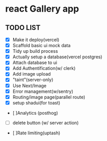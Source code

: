 #  react Gallery app

## TODO LIST
- [x] Make it deploy(vercel)
- [x] Scaffold basic ui mock data
- [X] Tidy up build process
- [x] Actually setup a database(vercel postgres)
- [x] Attach database to ui
- [x] Add Authentification(w/ clerk)
- [x] Add image upload
- [x] "taint"(server-only)
- [x] Use Next/Image
- [x] Error management(w/sentry)
- [x] Routing/image page(parallel  route)
- [x] setup shadui(for toast)
- [ ]Analytics (posthog)
- [ ] delete button (w/ server action)
- [ ]Rate limiting(uptash)

 